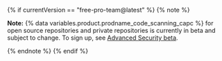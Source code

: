 {% if currentVersion == "free-pro-team@latest" %}
{% note %}

**Note:** {% data variables.product.prodname_code_scanning_capc %} for open source repositories and private repositories is currently in beta and subject to change. To sign up, see [Advanced Security beta](https://github.com/features/security/advanced-security/signup).

{% endnote %}
{% endif %}
